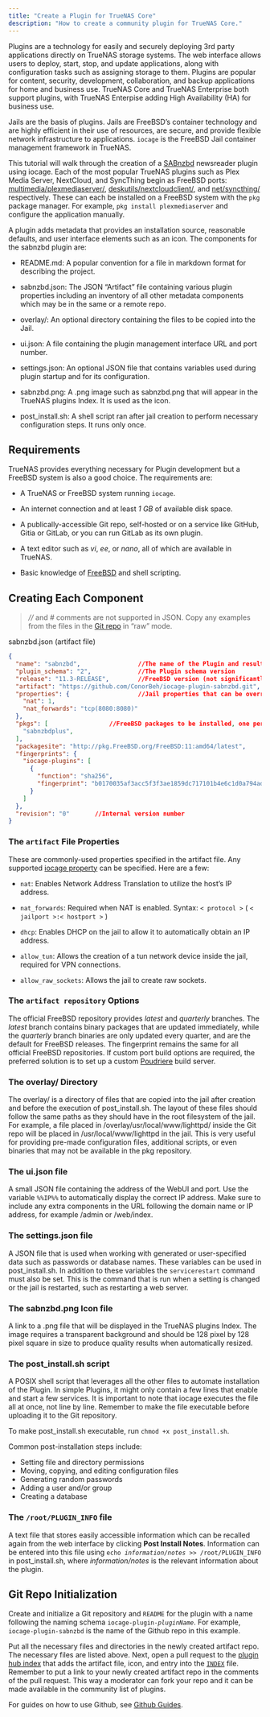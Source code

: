```yaml
---
title: "Create a Plugin for TrueNAS Core"
description: "How to create a community plugin for TrueNAS Core."
---
```


Plugins are a technology for easily and securely deploying 3rd party applications directly on TrueNAS storage systems.
The web interface allows users to deploy, start, stop, and update applications, along with configuration tasks such as assigning storage to them.
Plugins are popular for content, security, development, collaboration, and backup applications for home and business use.
TrueNAS Core and TrueNAS Enterprise both support plugins, with TrueNAS Enterpise adding High Availability (HA) for business use.

Jails are the basis of plugins. Jails are FreeBSD’s container technology and are highly efficient in their use of resources, are secure, and provide flexible network infrastructure to applications.
`iocage` is the FreeBSD Jail container management framework in TrueNAS.

This tutorial will walk through the creation of a [SABnzbd](https://sabnzbd.org/) newsreader plugin using iocage.
Each of the most popular TrueNAS plugins such as Plex Media Server, NextCloud, and SyncThing begin as FreeBSD ports: [multimedia/plexmediaserver/](https://www.freshports.org/multimedia/plexmediaserver/), [deskutils/nextcloudclient/](https://www.freshports.org/deskutils/nextcloudclient/), and [net/syncthing/](https://www.freshports.org/net/syncthing/) respectively.
These can each be installed on a FreeBSD system with the `pkg` package manager.
For example, `pkg install plexmediaserver` and configure the application manually.

A plugin adds metadata that provides an installation source, reasonable defaults, and user interface elements such as an icon.
The components for the sabnzbd plugin are:

- <file>README.md</file>: A popular convention for a file in markdown format for describing the project.

- <file>sabnzbd.json</file>: The JSON “Artifact” file containing various plugin properties including an inventory of all other metadata components which may be in the same or a remote repo.

- <file>overlay/</file>: An optional directory containing the files to be copied into the Jail.

- <file>ui.json</file>: A file containing the plugin management interface URL and port number.

- <file>settings.json</file>: An optional JSON file that contains variables used during plugin startup and for its configuration.

- <file>sabnzbd.png</file>: A <file>.png</file> image such as <file>sabnzbd.png</file> that will appear in the TrueNAS plugins Index. It is used as the icon.

- <file>post_install.sh</file>: A shell script ran after jail creation to perform necessary configuration steps. It runs only once.

## Requirements

TrueNAS provides everything necessary for Plugin development but a FreeBSD system is also a good choice. The requirements are:

- A TrueNAS or FreeBSD system running `iocage`.

- An internet connection and at least *1 GB* of available disk space.

- A publically-accessible Git repo, self-hosted or on a service like GitHub, Gitia or GitLab, or you can run GitLab as its own plugin.

- A text editor such as *vi*, *ee*, or *nano*, all of which are available in TrueNAS.

- Basic knowledge of [FreeBSD](https://www.freebsd.org/doc/en_US.ISO8859-1/books/handbook/) and shell scripting.

## Creating Each Component

> *//* and *#* comments are not supported in JSON. Copy any examples from the files in the [Git repo](https://github.com/ix-plugin-hub) in “raw” mode.

<file>sabnzbd.json</file> (artifact file)
```json
{
  "name": "sabnzbd",                //The name of the Plugin and resulting Jail
  "plugin_schema": "2",             //The Plugin schema version
  "release": "11.3-RELEASE",        //FreeBSD version (not significantly newer than host)
  "artifact": "https://github.com/ConorBeh/iocage-plugin-sabnzbd.git",      //The Git repo containing the Plugin
  "properties": {                   //Jail properties that can be overridden by the user
    "nat": 1,
    "nat_forwards": "tcp(8080:8080)"
  },
  "pkgs": [                 //FreeBSD packages to be installed, one per line
    "sabnzbdplus",
  ],
  "packagesite": "http://pkg.FreeBSD.org/FreeBSD:11:amd64/latest",          //The package site, latest, quarterly, or self-hosted
  "fingerprints": {
    "iocage-plugins": [
      {
        "function": "sha256",
        "fingerprint": "b0170035af3acc5f3f3ae1859dc717101b4e6c1d0a794ad554928ca0cbb2f438"       //The checksum of the FreeBSD port
      }
    ]
  },
  "revision": "0"       //Internal version number
}
```

### The `artifact` File Properties

These are commonly-used properties specified in the artifact file.
Any supported [iocage property](https://www.freebsd.org/cgi/man.cgi?query=iocage&apropos=0&sektion=8&manpath=FreeBSD+11.3-RELEASE+and+Ports&arch=default&format=html) can be specified.
Here are a few:

- `nat`: Enables Network Address Translation to utilize the host’s IP address.

- `nat_forwards`: Required when NAT is enabled. Syntax: `< protocol >` ( `< jailport >:< hostport >` )

- `dhcp`: Enables DHCP on the jail to allow it to automatically obtain an IP address.

- `allow_tun`: Allows the creation of a tun network device inside the jail, required for VPN connections.

- `allow_raw_sockets`: Allows the jail to create raw sockets.

### The `artifact repository` Options

The official FreeBSD repository provides *latest* and *quarterly* branches.
The *latest* branch contains binary packages that are updated immediately, while the *quarterly* branch binaries are only updated every quarter, and are the default for FreeBSD releases.
The fingerprint remains the same for all official FreeBSD repositories.
If custom port build options are required, the preferred solution is to set up a custom [Poudriere](https://www.freebsd.org/doc/handbook/ports-poudriere.html) build server.

### The <file>overlay/</file> Directory

The <file>overlay/</file> is a directory of files that are copied into the jail after creation and before the execution of <file>post_install.sh</file>.
The layout of these files should follow the same paths as they should have in the root filesystem of the jail.
For example, a file placed in <file>/overlay/usr/local/www/lighttpd/</file> inside the Git repo will be placed in <file>/usr/local/www/lighttpd</file> in the jail.
This is very useful for providing pre-made configuration files, additional scripts, or even binaries that may not be available in the pkg repository.

### The <file>ui.json</file> file

A small JSON file containing the address of the WebUI and port.
Use the variable `%%IP%%` to automatically display the correct IP address.
Make sure to include any extra components in the URL following the domain name or IP address, for example <file>/admin</file> or <file>/web/index</file>.

### The <file>settings.json</file> file

A JSON file that is used when working with generated or user-specified data such as passwords or database names.
These variables can be used in <file>post_install.sh</file>.
In addition to these variables the `servicerestart` command must also be set.
This is the command that is run when a setting is changed or the jail is restarted, such as restarting a web server.

### The <file>sabnzbd.png</file> Icon file

A link to a <file>.png</file> file that will be displayed in the TrueNAS plugins Index.
The image requires a transparent background and should be 128 pixel by 128 pixel square in size to produce quality results when automatically resized.

### The <file>post_install.sh</file> script

A POSIX shell script that leverages all the other files to automate installation of the Plugin.
In simple Plugins, it might only contain a few lines that enable and start a few services.
It is important to note that iocage executes the file all at once, not line by line.
Remember to make the file executable before uploading it to the Git repository.

To make <file>post_install.sh</file> executable, run `chmod +x post_install.sh`.

Common post-installation steps include:

- Setting file and directory permissions
- Moving, copying, and editing configuration files
- Generating random passwords
- Adding a user and/or group
- Creating a database

### The `/root/PLUGIN_INFO` file

A text file that stores easily accessible information which can be recalled again from the web interface by clicking **Post Install Notes**.
Information can be entered into this file using <code>echo <i>information/notes</i> >> /root/PLUGIN_INFO</code> in <file>post_install.sh</file>, where *information/notes* is the relevant information about the plugin.

## Git Repo Initialization

Create and initialize a Git repository and `README` for the plugin with a name following the naming schema <code>iocage-plugin-<i>pluginName</i></code>.
For example, `iocage-plugin-sabnzbd` is the name of the Github repo in this example.

Put all the necessary files and directories in the newly created artifact repo.
The necessary files are listed above.
Next, open a pull request to the [plugin hub index](https://github.com/ix-plugin-hub/iocage-plugin-index) that adds the artifact file, icon, and entry into the [`INDEX`](https://github.com/ix-plugin-hub/iocage-plugin-index/blob/master/INDEX) file.
Remember to put a link to your newly created artifact repo in the comments of the pull request.
This way a moderator can fork your repo and it can be made available in the community list of plugins.

For guides on how to use Github, see [Github Guides](https://guides.github.com/).